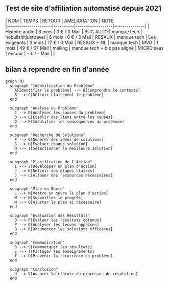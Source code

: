 ## Test de site d'affiliation automatisé depuis 2021


| NOM                  | TEMPS    | RETOUR           | AMELIORATION  | NOTE   
|----------------------|----------|------------------|---------------|
| Histoire audio       | 6 mois   | 0 €   / 0  Mail  | BUG AUTO      | manque tech
| nobullshitjusttravel | 6 mois   | 0 €   / 3  Mail  | RESAUX        | manque tech
| Les exigeants        | 3 mois   | 17 €  / 0  Mail  | RESAUX +  NL  | manque tech
| MVG                  | 1 mois   | 49 €  / 67 Mail  | mailing       | manque tech + biz pas aligné
| MICRO saas           | encour   | - €  / - Mail    |               |





## bilan à reprendre en fin d'année
```mermaid
graph TD
  subgraph "Identification du Problème"
    A[Identifier le problème] --> B[Comprendre le contexte]
    B --> C[Définir clairement le problème]
  end

  subgraph "Analyse du Problème"
    C --> D[Analyser les causes du problème]
    D --> E[Établir des liens entre les causes]
    D --> F[Identifier les conséquences du problème]
  end

  subgraph "Recherche de Solutions"
    F --> G[Générer des idées de solutions]
    G --> H[Évaluer chaque solution]
    H --> I[Sélectionner la meilleure solution]
  end

  subgraph "Planification de l'Action"
    I --> J[Développer un plan d'action]
    J --> K[Définir des étapes claires]
    J --> L[Allouer des ressources nécessaires]
  end

  subgraph "Mise en Œuvre"
    L --> M[Mettre en œuvre le plan d'action]
    M --> N[Surveiller le progrès]
    M --> O[Ajuster le plan si nécessaire]
  end

  subgraph "Évaluation des Résultats"
    O --> P[Évaluer les résultats obtenus]
    P --> Q[Analyser les leçons apprises]
    Q --> R[Documenter les solutions efficaces]
  end

  subgraph "Communication"
    R --> S[Communiquer les résultats]
    S --> T[Partager les enseignements]
    T --> U[Prévenir la récurrence du problème]
  end

  subgraph "Conclusion"
    U --> V[Assurer la clôture du processus de résolution]
  end
```
